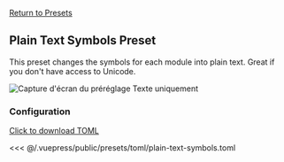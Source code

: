 [Return to Presets](./README.md#plain-text-symbols)

## Plain Text Symbols Preset

This preset changes the symbols for each module into plain text. Great if you don't have access to Unicode.

![Capture d'écran du préréglage Texte uniquement](/presets/img/plain-text-symbols.png)

### Configuration

[Click to download TOML](/presets/toml/plain-text-symbols.toml)

<<< @/.vuepress/public/presets/toml/plain-text-symbols.toml
